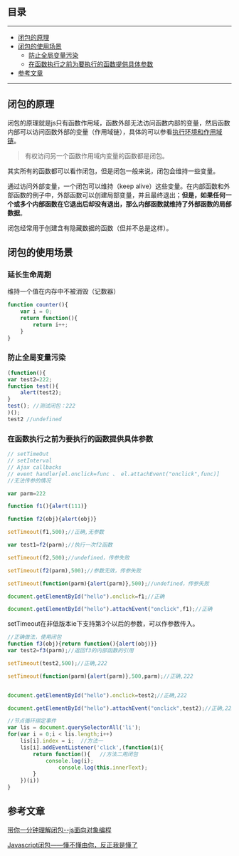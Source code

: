 ## 目录
---
- [闭包的原理](#闭包的原理)
- [闭包的使用场景](#闭包的使用场景)
  - [防止全局变量污染](#防止全局变量污染)
  - [在函数执行之前为要执行的函数提供具体参数](#在函数执行之前为要执行的函数提供具体参数)
- [参考文章](#参考文章)
---

## 闭包的原理

闭包的原理就是js只有函数作用域，函数外部无法访问函数内部的变量，然后函数内部可以访问函数外部的变量（作用域链），具体的可以参看[执行环境和作用域链](/about_js/context.md)。

>有权访问另一个函数作用域内变量的函数都是闭包。

其实所有的函数都可以看作闭包，但是闭包一般来说，闭包会维持一些变量。

通过访问外部变量，一个闭包可以维持（keep alive）这些变量。在内部函数和外部函数的例子中，外部函数可以创建局部变量，并且最终退出；**但是，如果任何一个或多个内部函数在它退出后却没有退出，那么内部函数就维持了外部函数的局部数据**。

闭包经常用于创建含有隐藏数据的函数（但并不总是这样）。

## 闭包的使用场景

### 延长生命周期

维持一个值在内存中不被消毁（记数器）

```js
function counter(){
    var i = 0;
    return function(){
        return i++;
    }
}
```

### 防止全局变量污染

```js
(function(){
var test2=222;
function test(){
    alert(test2);
}
test(); //测试闭包：222
)(); 
test2 //undefined
```

### 在函数执行之前为要执行的函数提供具体参数

```js
// setTimeOut 
// setInterval
// Ajax callbacks
// event handler[el.onclick=func 、 el.attachEvent("onclick",func)]
//无法传参的情况

var parm=222

function f1(){alert(111)}

function f2(obj){alert(obj)}

setTimeout(f1,500);//正确,无参数

var test1=f2(parm);//执行一次f2函数

setTimeout(f2,500);//undefined，传参失败

setTimeout(f2(parm),500);//参数无效，传参失败

setTimeout(function(parm){alert(parm)},500);//undefined，传参失败

document.getElementById("hello").onclick=f1;//正确

document.getElementById("hello").attachEvent("onclick",f1);//正确
```

setTimeout在非低版本ie下支持第3个以后的参数，可以作参数传入。

```js
//正确做法，使用闭包
function f3(obj){return function(){alert(obj)}}
var test2=f3(parm);//返回f3的内部函数的引用

setTimeout(test2,500);//正确,222

setTimeout(function(parm){alert(parm)},500,parm);//正确,222


document.getElementById("hello").onclick=test2;//正确,222

document.getElementById("hello").attachEvent("onclick",test2);//正确,222

//节点循环绑定事件
var lis = document.querySelectorAll('li');
for(var i = 0;i < lis.length;i++)
    lis[i].index = i;  //方法一
    lis[i].addEventListener('click',(function(i){
        return function(){   //方法二用闭包
            console.log(i);
                console.log(this.innerText);
        }
    })(i))
}
```

## 参考文章

[带你一分钟理解闭包--js面向对象编程](http://www.cnblogs.com/qieguo/p/5457040.html)

[Javascript闭包——懂不懂由你，反正我是懂了](http://kb.cnblogs.com/page/110782/)

